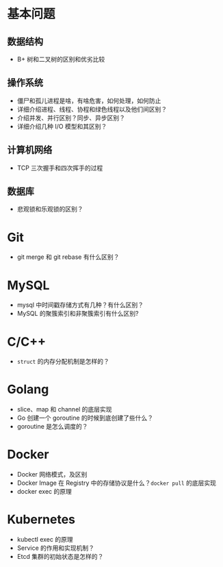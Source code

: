 
# 基本问题
## 数据结构
- B+ 树和二叉树的区别和优劣比较

## 操作系统
- 僵尸和孤儿进程是啥，有啥危害，如何处理，如何防止
- 详细介绍进程、线程、协程和绿色线程以及他们间区别？
- 介绍并发、并行区别？同步、异步区别？
- 详细介绍几种 I/O 模型和其区别？

## 计算机网络
- TCP 三次握手和四次挥手的过程

## 数据库
- 悲观锁和乐观锁的区别？

# Git
- git merge 和 git rebase 有什么区别？

# MySQL
- mysql 中时间戳存储方式有几种？有什么区别？
- MySQL 的聚簇索引和非聚簇索引有什么区别?

# C/C++
- `struct` 的内存分配机制是怎样的？

# Golang
- slice、map 和 channel 的底层实现
- Go 创建一个 goroutine 的时候到底创建了些什么？
- goroutine 是怎么调度的？

# Docker
- Docker 网络模式，及区别
- Docker Image 在 Registry 中的存储协议是什么？`docker pull` 的底层实现
- docker exec 的原理

# Kubernetes
- kubectl exec 的原理
- Service 的作用和实现机制？
- Etcd 集群的初始状态是怎样的？
